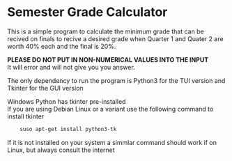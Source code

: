 # Semester Grade Calculator

This is a simple program to calculate the minimum grade that can be recived on 
finals to recive a desired grade when Quarter 1 and Quater 2 are worth 40% each
and the final is 20%.

**PLEASE DO NOT PUT IN NON-NUMERICAL VALUES INTO THE INPUT** \
It will error and will not give you you answer.

The only dependency to run the program is Python3 for the TUI version and
Tkinter for the GUI version

Windows Python has tkinter pre-installed\
If you are using Debian Linux or a variant use the following command to install tkinter
```bash
    suso apt-get install python3-tk
```
If it is not installed on your system a simmlar command should work if on Linux,
but always consult the internet
